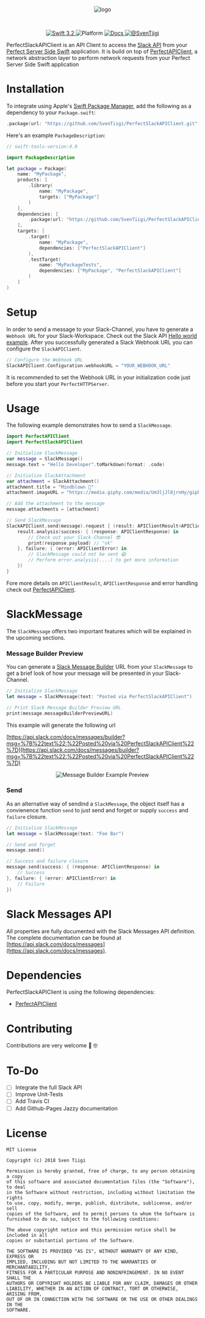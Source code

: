 <p align="center">
	<img src="https://raw.githubusercontent.com/SvenTiigi/PerfectSlackAPIClient/gh-pages/readMeAssets/logo.png" alt="logo">
</p>
<br/>
<p align="center">
	<a href="https://developer.apple.com/swift/" target="_blank">
		<img src="https://img.shields.io/badge/Swift-4.0-orange.svg" alt="Swift 3.2">
	</a>
	<img src="https://img.shields.io/badge/platform-macOS%20%7C%20Linux-yellow.svg" alt="Platform">
	<a href="https://sventiigi.github.io/PerfectSlackAPIClient" target="_blank">
		<img src="https://github.com/SvenTiigi/PerfectSlackAPIClient/blob/gh-pages/badge.svg" alt="Docs">
	</a>
	<a href="https://twitter.com/SvenTiigi" target="_blank">
		<img src="https://img.shields.io/badge/contact-@SvenTiigi-blue.svg" alt="@SvenTiigi">
	</a>
</p>

PerfectSlackAPIClient is an API Client to access the [Slack API](https://api.slack.com) from your [Perfect Server Side Swift](https://github.com/PerfectlySoft/Perfect) application. It is build on top of [PerfectAPIClient](https://github.com/SvenTiigi/PerfectAPIClient), a network abstraction layer to perform network requests from your Perfect Server Side Swift application

# Installation
To integrate using Apple's [Swift Package Manager](https://swift.org/package-manager/), add the following as a dependency to your `Package.swift`:

```swift
.package(url: "https://github.com/SvenTiigi/PerfectSlackAPIClient.git", from: "1.0.0")
```
Here's an example `PackageDescription`:

```swift
// swift-tools-version:4.0

import PackageDescription

let package = Package(
    name: "MyPackage",
    products: [
        .library(
            name: "MyPackage",
            targets: ["MyPackage"]
        )
    ],
    dependencies: [
        .package(url: "https://github.com/SvenTiigi/PerfectSlackAPIClient.git", from: "1.0.0")
    ],
    targets: [
        .target(
            name: "MyPackage",
            dependencies: ["PerfectSlackAPIClient"]
        ),
        .testTarget(
            name: "MyPackageTests",
            dependencies: ["MyPackage", "PerfectSlackAPIClient"]
        )
    ]
)
```

# Setup
In order to send a message to your Slack-Channel, you have to generate a `Webhook URL` for your Slack-Workspace.
Check out the Slack API [Hello world example](https://api.slack.com/tutorials/slack-apps-hello-world). After you successfully generated a Slack Webhook URL you can configure the `SlackAPIClient`.

```swift
// Configure the Webhook URL
SlackAPIClient.Configuration.webhookURL = "YOUR_WEBHOOK_URL"
```

It is recommended to set the Webhook URL in your initialization code just before you start your `PerfectHTTPServer`.

# Usage
The following example demonstrates how to send a `SlackMessage`.

```swift
import PerfectAPIClient
import PerfectSlackAPIClient

// Initialize SlackMessage
var message = SlackMessage()
message.text = "Hello Developer".toMarkdown(format: .code)

// Initialize SlackAttachment
var attachment = SlackAttachment()
attachment.title = "Mindblown 🤯"
attachment.imageURL = "https://media.giphy.com/media/Um3ljJl8jrnHy/giphy.gif"

// Add the attachment to the message
message.attachments = [attachment]

// Send SlackMessage
SlackAPIClient.send(message).request { (result: APIClientResult<APIClientResponse>) in
    result.analysis(success: { (response: APIClientResponse) in
        // Check out your Slack-Channel 😎
        print(response.payload) // "ok"
    }, failure: { (error: APIClientError) in
        // SlackMessage could not be sent 😱
        // Perform error.analysis(....) to get more information
    })
}
```

Fore more details on `APIClientResult`, `APIClientResponse` and error handling check out [PerfectAPIClient](https://github.com/SvenTiigi/PerfectAPIClient).

# SlackMessage
The `SlackMessage` offers two important features which will be explained in the upcoming sections. 

### Message Builder Preview
You can generate a [Slack Message Builder](https://api.slack.com/docs/messages/builder) URL from your `SlackMessage` to get a brief look of how your message will be presented in your Slack-Channel.

```swift
// Initialize SlackMessage
let message = SlackMessage(text: "Posted via PerfectSlackAPIClient")

// Print Slack Message Builder Preview URL
print(message.messageBuilderPreviewURL)
```

This example will generate the following url

[https://api.slack.com/docs/messages/builder?msg=%7B%22text%22:%22Posted%20via%20PerfectSlackAPIClient%22%7D](https://api.slack.com/docs/messages/builder?msg=%7B%22text%22:%22Posted%20via%20PerfectSlackAPIClient%22%7D)

<p align="center">
	<img src="https://raw.githubusercontent.com/SvenTiigi/PerfectSlackAPIClient/gh-pages/readMeAssets/message_builder_example.png" alt="Message Builder Example Preview">
</p>

### Send
As an alternative way of sendind a `SlackMessage`, the object itself has a convienence function `send` to just send and forget or supply `success` and `failure` closure.

```swift
// Initialize SlackMessage
let message = SlackMessage(text: "Foo Bar")

// Send and forget
message.send()

// Success and failure closure
message.send(success: { (response: APIClientResponse) in
    // Success
}, failure: { (error: APIClientError) in
    // Failure
})
```

# Slack Messages API
All properties are fully documented with the Slack Messages API definition. The complete documentation can be found at [https://api.slack.com/docs/messages](https://api.slack.com/docs/messages).

# Dependencies
PerfectSlackAPIClient is using the following dependencies:

* [PerfectAPIClient](https://github.com/SvenTiigi/PerfectAPIClient)

# Contributing
Contributions are very welcome 🙌 🤓

# To-Do
- [ ] Integrate the full Slack API
- [ ] Improve Unit-Tests
- [ ] Add Travis CI
- [ ] Add Github-Pages Jazzy documentation

# License

```
MIT License

Copyright (c) 2018 Sven Tiigi

Permission is hereby granted, free of charge, to any person obtaining a copy
of this software and associated documentation files (the "Software"), to deal
in the Software without restriction, including without limitation the rights
to use, copy, modify, merge, publish, distribute, sublicense, and/or sell
copies of the Software, and to permit persons to whom the Software is
furnished to do so, subject to the following conditions:

The above copyright notice and this permission notice shall be included in all
copies or substantial portions of the Software.

THE SOFTWARE IS PROVIDED "AS IS", WITHOUT WARRANTY OF ANY KIND, EXPRESS OR
IMPLIED, INCLUDING BUT NOT LIMITED TO THE WARRANTIES OF MERCHANTABILITY,
FITNESS FOR A PARTICULAR PURPOSE AND NONINFRINGEMENT. IN NO EVENT SHALL THE
AUTHORS OR COPYRIGHT HOLDERS BE LIABLE FOR ANY CLAIM, DAMAGES OR OTHER
LIABILITY, WHETHER IN AN ACTION OF CONTRACT, TORT OR OTHERWISE, ARISING FROM,
OUT OF OR IN CONNECTION WITH THE SOFTWARE OR THE USE OR OTHER DEALINGS IN THE
SOFTWARE.
```
